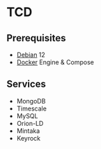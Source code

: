 # TCD

## Prerequisites

- [Debian](https://www.debian.org/) 12
- [Docker](https://www.docker.com/) Engine & Compose

## Services

- MongoDB
- Timescale
- MySQL
- Orion-LD
- Mintaka
- Keyrock
